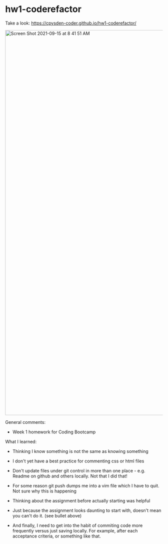 # hw1-coderefactor

Take a look:  https://cpysden-coder.github.io/hw1-coderefactor/

<img width="1231" alt="Screen Shot 2021-09-15 at 8 41 51 AM" src="https://user-images.githubusercontent.com/65201372/133465362-d4995a99-ef9d-4317-bd66-7e00260ce52b.png">

General comments:
- Week 1 homework for Coding Bootcamp

What I learned:
- Thinking I know something is not the same as knowing something
- I don't yet have a best practice for commenting css or html files
- Don't update files under git control in more than one place - e.g. Readme on github and others locally. Not that I did that!
- For some reason git push dumps me into a vim file which I have to quit. Not sure why this is happening
- Thinking about the assignment before actually starting was helpful
- Just because the assignment looks daunting to start with, doesn't mean you can't do it. (see bullet above)

- And finally, I need to get into the habit of commiting code more frequently versus just saving locally. For example, after each acceptance criteria, or something like that.
